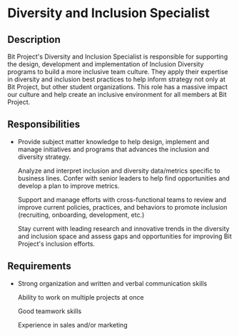 # Diversity and Inclusion Specialist

## Description

Bit Project's Diversity and Inclusion Specialist is responsible for supporting the design, development and implementation of Inclusion Diversity programs to build a more inclusive team culture. They apply their expertise in diversity and inclusion best practices to help inform strategy not only at Bit Project, but other student organizations. This role has a massive impact our culture and help create an inclusive environment for all members at Bit Project.

## Responsibilities

* Provide subject matter knowledge to help design, implement and manage initiatives and programs that advances the  inclusion and diversity strategy.

  Analyze and interpret inclusion and diversity data/metrics specific to business lines. Confer with senior leaders to help find opportunities and develop a plan to improve metrics.

  Support and manage efforts with cross-functional teams to review and improve current policies, practices, and behaviors to promote inclusion \(recruiting, onboarding, development, etc.\)

  Stay current with leading research and innovative trends in the diversity and inclusion space and assess gaps and opportunities for improving Bit Project's inclusion efforts.

## Requirements

* Strong organization and written and verbal communication skills

  Ability to work on multiple projects at once

  Good teamwork skills

  Experience in sales and/or marketing



